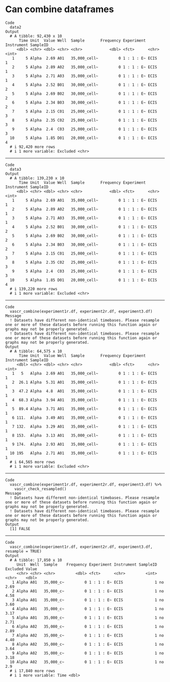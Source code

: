 # Can combine dataframes

    Code
      data2
    Output
      # A tibble: 92,430 x 10
          Time Unit  Value Well  Sample       Frequency Experiment Instrument SampleID
         <dbl> <chr> <dbl> <chr> <chr>            <dbl> <fct>      <chr>         <int>
       1     5 Alpha  2.69 A01   35,000_cell~         0 1 : 1 : E~ ECIS              1
       2     5 Alpha  2.89 A02   35,000_cell~         0 1 : 1 : E~ ECIS              1
       3     5 Alpha  2.71 A03   35,000_cell~         0 1 : 1 : E~ ECIS              1
       4     5 Alpha  2.52 B01   30,000_cell~         0 1 : 1 : E~ ECIS              2
       5     5 Alpha  2.69 B02   30,000_cell~         0 1 : 1 : E~ ECIS              2
       6     5 Alpha  2.34 B03   30,000_cell~         0 1 : 1 : E~ ECIS              2
       7     5 Alpha  2.15 C01   25,000_cell~         0 1 : 1 : E~ ECIS              3
       8     5 Alpha  2.35 C02   25,000_cell~         0 1 : 1 : E~ ECIS              3
       9     5 Alpha  2.4  C03   25,000_cell~         0 1 : 1 : E~ ECIS              3
      10     5 Alpha  1.85 D01   20,000_cell~         0 1 : 1 : E~ ECIS              4
      # i 92,420 more rows
      # i 1 more variable: Excluded <chr>

---

    Code
      data3
    Output
      # A tibble: 139,230 x 10
          Time Unit  Value Well  Sample       Frequency Experiment Instrument SampleID
         <dbl> <chr> <dbl> <chr> <chr>            <dbl> <fct>      <chr>         <int>
       1     5 Alpha  2.69 A01   35,000_cell~         0 1 : 1 : E~ ECIS              1
       2     5 Alpha  2.89 A02   35,000_cell~         0 1 : 1 : E~ ECIS              1
       3     5 Alpha  2.71 A03   35,000_cell~         0 1 : 1 : E~ ECIS              1
       4     5 Alpha  2.52 B01   30,000_cell~         0 1 : 1 : E~ ECIS              2
       5     5 Alpha  2.69 B02   30,000_cell~         0 1 : 1 : E~ ECIS              2
       6     5 Alpha  2.34 B03   30,000_cell~         0 1 : 1 : E~ ECIS              2
       7     5 Alpha  2.15 C01   25,000_cell~         0 1 : 1 : E~ ECIS              3
       8     5 Alpha  2.35 C02   25,000_cell~         0 1 : 1 : E~ ECIS              3
       9     5 Alpha  2.4  C03   25,000_cell~         0 1 : 1 : E~ ECIS              3
      10     5 Alpha  1.85 D01   20,000_cell~         0 1 : 1 : E~ ECIS              4
      # i 139,220 more rows
      # i 1 more variable: Excluded <chr>

---

    Code
      vascr_combine(experiment1r.df, experiment2r.df, experiment3.df)
    Message
      ! Datasets have different non-identical timebases. Please resample one or more of these datasets before running this function again or graphs may not be properly generated.
      ! Datasets have different non-identical timebases. Please resample one or more of these datasets before running this function again or graphs may not be properly generated.
    Output
      # A tibble: 64,575 x 10
          Time Unit  Value Well  Sample       Frequency Experiment Instrument SampleID
         <dbl> <chr> <dbl> <chr> <chr>            <dbl> <fct>      <chr>         <int>
       1   5   Alpha  2.69 A01   35,000_cell~         0 1 : 1 : E~ ECIS              1
       2  26.1 Alpha  5.31 A01   35,000_cell~         0 1 : 1 : E~ ECIS              1
       3  47.2 Alpha  4.8  A01   35,000_cell~         0 1 : 1 : E~ ECIS              1
       4  68.3 Alpha  3.94 A01   35,000_cell~         0 1 : 1 : E~ ECIS              1
       5  89.4 Alpha  3.71 A01   35,000_cell~         0 1 : 1 : E~ ECIS              1
       6 111.  Alpha  3.49 A01   35,000_cell~         0 1 : 1 : E~ ECIS              1
       7 132.  Alpha  3.29 A01   35,000_cell~         0 1 : 1 : E~ ECIS              1
       8 153.  Alpha  3.13 A01   35,000_cell~         0 1 : 1 : E~ ECIS              1
       9 174.  Alpha  2.93 A01   35,000_cell~         0 1 : 1 : E~ ECIS              1
      10 195   Alpha  2.71 A01   35,000_cell~         0 1 : 1 : E~ ECIS              1
      # i 64,565 more rows
      # i 1 more variable: Excluded <chr>

---

    Code
      vascr_combine(experiment1r.df, experiment2r.df, experiment3.df) %>%
        vascr_check_resampled()
    Message
      ! Datasets have different non-identical timebases. Please resample one or more of these datasets before running this function again or graphs may not be properly generated.
      ! Datasets have different non-identical timebases. Please resample one or more of these datasets before running this function again or graphs may not be properly generated.
    Output
      [1] FALSE

---

    Code
      vascr_combine(experiment1r.df, experiment2r.df, experiment3.df, resample = TRUE)
    Output
      # A tibble: 17,850 x 10
         Unit  Well  Sample    Frequency Experiment Instrument SampleID Excluded Value
         <chr> <chr> <chr>         <dbl> <fct>      <chr>         <int> <chr>    <dbl>
       1 Alpha A01   35,000_c~         0 1 : 1 : E~ ECIS              1 no        2.69
       2 Alpha A01   35,000_c~         0 1 : 1 : E~ ECIS              1 no        4.58
       3 Alpha A01   35,000_c~         0 1 : 1 : E~ ECIS              1 no        3.60
       4 Alpha A01   35,000_c~         0 1 : 1 : E~ ECIS              1 no        3.17
       5 Alpha A01   35,000_c~         0 1 : 1 : E~ ECIS              1 no        2.71
       6 Alpha A02   35,000_c~         0 1 : 1 : E~ ECIS              1 no        2.89
       7 Alpha A02   35,000_c~         0 1 : 1 : E~ ECIS              1 no        4.40
       8 Alpha A02   35,000_c~         0 1 : 1 : E~ ECIS              1 no        3.64
       9 Alpha A02   35,000_c~         0 1 : 1 : E~ ECIS              1 no        3.18
      10 Alpha A02   35,000_c~         0 1 : 1 : E~ ECIS              1 no        2.9 
      # i 17,840 more rows
      # i 1 more variable: Time <dbl>

